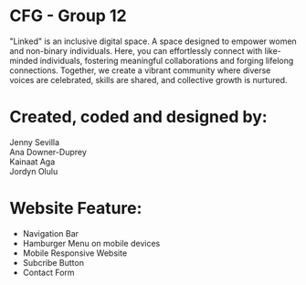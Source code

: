 # CFG - Group 12

"Linked" is an inclusive digital space. A space designed to empower women and non-binary individuals. Here, you can effortlessly connect with like-minded individuals, fostering meaningful collaborations and forging lifelong connections. Together, we create a vibrant community where diverse voices are celebrated, skills are shared, and collective growth is nurtured.

# Created, coded and designed by:<br>
Jenny Sevilla<br>
Ana Downer-Duprey<br>
Kainaat Aga<br>
Jordyn Olulu

# Website Feature:
- Navigation Bar
- Hamburger Menu on mobile devices
- Mobile Responsive Website
- Subcribe Button
- Contact Form 
